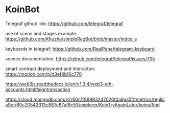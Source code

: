 # KoinBot
Telegraf github link:
https://github.com/telegraf/telegraf

use of scens and stages example:
https://github.com/Khuzha/simpleRegBot/blob/master/index.js

keyboards in telegraf:
https://github.com/RealPeha/telegram-keyboard

scenes documentation:
https://github.com/telegraf/telegraf/issues/705

smart contract deployment and interacton:
https://morioh.com/p/d3ef8b16c770

https://web3js.readthedocs.io/en/v1.3.4/web3-eth-accounts.html#signtransaction

https://cloud.mongodb.com/v2/60c1f88983247026f4a9aa5f#metrics/replicaSet/60c20542013c887c87af8c53/explorer/KoinTryAgainLater/koins/find